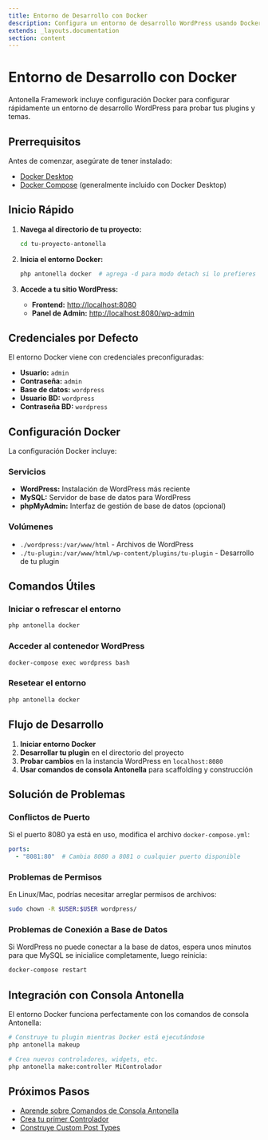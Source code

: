 ```yaml
---
title: Entorno de Desarrollo con Docker
description: Configura un entorno de desarrollo WordPress usando Docker para probar Antonella Framework
extends: _layouts.documentation
section: content
---
```


# Entorno de Desarrollo con Docker

Antonella Framework incluye configuración Docker para configurar rápidamente un entorno de desarrollo WordPress para probar tus plugins y temas.

## Prerrequisitos

Antes de comenzar, asegúrate de tener instalado:

- [Docker Desktop](https://www.docker.com/products/docker-desktop)
- [Docker Compose](https://docs.docker.com/compose/install/) (generalmente incluido con Docker Desktop)

## Inicio Rápido

1. **Navega al directorio de tu proyecto:**
   ```bash
   cd tu-proyecto-antonella
   ```

2. **Inicia el entorno Docker:**
   ```bash
   php antonella docker  # agrega -d para modo detach si lo prefieres
   ```

3. **Accede a tu sitio WordPress:**
   - **Frontend:** [http://localhost:8080](http://localhost:8080)
   - **Panel de Admin:** [http://localhost:8080/wp-admin](http://localhost:8080/wp-admin)

## Credenciales por Defecto

El entorno Docker viene con credenciales preconfiguradas:

- **Usuario:** `admin`
- **Contraseña:** `admin`
- **Base de datos:** `wordpress`
- **Usuario BD:** `wordpress`
- **Contraseña BD:** `wordpress`

## Configuración Docker

La configuración Docker incluye:

### Servicios

- **WordPress:** Instalación de WordPress más reciente
- **MySQL:** Servidor de base de datos para WordPress
- **phpMyAdmin:** Interfaz de gestión de base de datos (opcional)

### Volúmenes

- `./wordpress:/var/www/html` - Archivos de WordPress
- `./tu-plugin:/var/www/html/wp-content/plugins/tu-plugin` - Desarrollo de tu plugin

## Comandos Útiles

### Iniciar o refrescar el entorno
```bash
php antonella docker
```

### Acceder al contenedor WordPress
```bash
docker-compose exec wordpress bash
```

### Resetear el entorno
```bash
php antonella docker
```

## Flujo de Desarrollo

1. **Iniciar entorno Docker**
2. **Desarrollar tu plugin** en el directorio del proyecto
3. **Probar cambios** en la instancia WordPress en `localhost:8080`
4. **Usar comandos de consola Antonella** para scaffolding y construcción

## Solución de Problemas

### Conflictos de Puerto
Si el puerto 8080 ya está en uso, modifica el archivo `docker-compose.yml`:

```yaml
ports:
  - "8081:80"  # Cambia 8080 a 8081 o cualquier puerto disponible
```

### Problemas de Permisos
En Linux/Mac, podrías necesitar arreglar permisos de archivos:

```bash
sudo chown -R $USER:$USER wordpress/
```

### Problemas de Conexión a Base de Datos
Si WordPress no puede conectar a la base de datos, espera unos minutos para que MySQL se inicialice completamente, luego reinicia:

```bash
docker-compose restart
```

## Integración con Consola Antonella

El entorno Docker funciona perfectamente con los comandos de consola Antonella:

```bash
# Construye tu plugin mientras Docker está ejecutándose
php antonella makeup

# Crea nuevos controladores, widgets, etc.
php antonella make:controller MiControlador
```

## Próximos Pasos

- [Aprende sobre Comandos de Consola Antonella](/es/docs/console)
- [Crea tu primer Controlador](/es/docs/controllers)
- [Construye Custom Post Types](/es/docs/custom-post-types)
